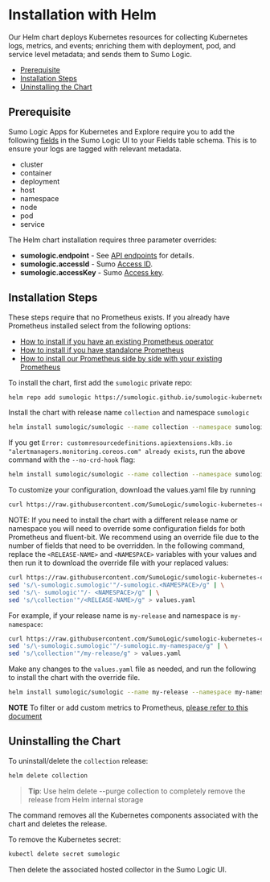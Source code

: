 # Installation with Helm

Our Helm chart deploys Kubernetes resources for collecting Kubernetes logs, metrics, and events; enriching them with deployment, pod, and service level metadata; and sends them to Sumo Logic.

<!-- TOC -->
 
- [Prerequisite](#prerequisite)
- [Installation Steps](#installation-steps) 
- [Uninstalling the Chart](#uninstalling-the-chart) 

<!-- /TOC -->

## Prerequisite

Sumo Logic Apps for Kubernetes and Explore require you to add the following [fields](https://help.sumologic.com/Manage/Fields) in the Sumo Logic UI to your Fields table schema. This is to ensure your logs are tagged with relevant metadata.
- cluster
- container
- deployment
- host
- namespace
- node
- pod
- service

The Helm chart installation requires three parameter overrides:
* __sumologic.endpoint__ - See [API endpoints](https://help.sumologic.com/APIs/General-API-Information/Sumo-Logic-Endpoints-and-Firewall-Security) for details.
* __sumologic.accessId__ - Sumo [Access ID](https://help.sumologic.com/Manage/Security/Access-Keys).
* __sumologic.accessKey__ - Sumo [Access key](https://help.sumologic.com/Manage/Security/Access-Keys).

## Installation Steps

These steps require that no Prometheus exists. If you already have Prometheus installed select from the following options:

- [How to install if you have an existing Prometheus operator](https://github.com/SumoLogic/sumologic-kubernetes-collection/blob/master/deploy/docs/existingPrometheusDoc.md) 
- [How to install if you have standalone Prometheus](https://github.com/SumoLogic/sumologic-kubernetes-collection/blob/master/deploy/docs/standAlonePrometheus.md) 
- [How to install our Prometheus side by side with your existing Prometheus](https://github.com/SumoLogic/sumologic-kubernetes-collection/blob/master/deploy/docs/SideBySidePrometheus.md)

To install the chart, first add the `sumologic` private repo:

```bash
helm repo add sumologic https://sumologic.github.io/sumologic-kubernetes-collection
```

Install the chart with release name `collection` and namespace `sumologic`

```bash
helm install sumologic/sumologic --name collection --namespace sumologic --set sumologic.endpoint=<SUMO_API_ENDPOINT> --set sumologic.accessId=<SUMO_ACCESS_ID> --set sumologic.accessKey=<SUMO_ACCESS_KEY> --set prometheus-operator.prometheus.prometheusSpec.externalLabels.cluster="<MY_CLUSTER_NAME>" --set sumologic.clusterName="<MY_CLUSTER_NAME>"
```

If you get `Error: customresourcedefinitions.apiextensions.k8s.io "alertmanagers.monitoring.coreos.com" already exists`, run the above command with the `--no-crd-hook` flag:

```bash
helm install sumologic/sumologic --name collection --namespace sumologic --set sumologic.endpoint=<SUMO_API_ENDPOINT> --set sumologic.accessId=<SUMO_ACCESS_ID> --set sumologic.accessKey=<SUMO_ACCESS_KEY> --set prometheus-operator.prometheus.prometheusSpec.externalLabels.cluster="<MY_CLUSTER_NAME>" --set sumologic.clusterName="<MY_CLUSTER_NAME>" --no-crd-hook
```

To customize your configuration, download the values.yaml file by running

```bash
curl https://raw.githubusercontent.com/SumoLogic/sumologic-kubernetes-collection/master/deploy/helm/sumologic/values.yaml
```

NOTE: If you need to install the chart with a different release name or namespace you will need to override some configuration fields for both Prometheus and fluent-bit. We recommend using an override file due to the number of fields that need to be overridden. In the following command, replace the `<RELEASE-NAME>` and `<NAMESPACE>` variables with your values and then run it to download the override file with your replaced values:

```bash
curl https://raw.githubusercontent.com/SumoLogic/sumologic-kubernetes-collection/master/deploy/helm/sumologic/values.yaml | \
sed 's/\-sumologic.sumologic'"/-sumologic.<NAMESPACE>/g" | \
sed 's/\- sumologic'"/- <NAMESPACE>/g" | \
sed 's/\collection'"/<RELEASE-NAME>/g" > values.yaml
```

For example, if your release name is `my-release` and namespace is `my-namespace`:
```bash
curl https://raw.githubusercontent.com/SumoLogic/sumologic-kubernetes-collection/master/deploy/helm/sumologic/values.yaml | \
sed 's/\-sumologic.sumologic'"/-sumologic.my-namespace/g" | \
sed 's/\collection'"/my-release/g" > values.yaml
```

Make any changes to the `values.yaml` file as needed, and run the following to install the chart with the override file.

```bash
helm install sumologic/sumologic --name my-release --namespace my-namespace -f values.yaml --set sumologic.endpoint=<SUMO_API_ENDPOINT> --set sumologic.accessId=<SUMO_ACCESS_ID> --set sumologic.accessKey=<SUMO_ACCESS_KEY> 
```

__NOTE__ To filter or add custom metrics to Prometheus, [please refer to this document](additional_prometheus_configuration.md)

## Uninstalling the Chart

To uninstall/delete the `collection` release:

```bash
helm delete collection
```
> **Tip**: Use helm delete --purge collection to completely remove the release from Helm internal storage

The command removes all the Kubernetes components associated with the chart and deletes the release.

To remove the Kubernetes secret:

```bash
kubectl delete secret sumologic
```

Then delete the associated hosted collector in the Sumo Logic UI.
